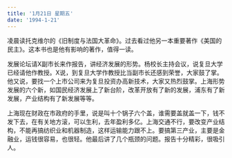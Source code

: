 ```yaml
---
title: '1月21日 星期五'
date: '1994-1-21'
---
```

凌晨读托克维尔的《旧制度与法国大革命》。过去看过他另一本重要著作《美国的民主》。这本书也是他有影响的著作，值得一读。

发展论坛请X副市长来作报告，讲经济发展的形势。杨校长主持会议，说复旦大学已经请他作教授。X说，到复旦大学作教授比当副市长还感到荣誉，大家鼓了掌。他又说，要找一个上市公司来为复旦投资办高新技术，大家又热烈鼓掌。上海形势发展的六个新，如国民经济发展上了新台阶，改革开放有了新的发展，浦东有了新发展，产业结构有了新发展等等。

上海现在财政在市政府的手里，说是叫十个锅子六个盖，谁需要盖就盖一下，钱不发下去，在有关地方滚，可以生利，去年盈利多亿。上海交通不行，要改变产业结构，不能再搞纺织业和机器制造，这样运输能力跟不上。要搞第三产业，主要是金融业，运钱很容易，也很轻。他最后讲了几个瓶颈的问题。报告十分精彩，很吸引人。